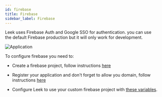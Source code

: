 ```yaml
---
id: firebase
title: Firebase
sidebar_label: Firebase
---
```


Leek uses Firebase Auth and Google SSO for authentication. you can use the default Firebase production but it will only
work for development.

![Application](/img/docs/auth.png)

To configure firebase you need to:

- Create a firebase project, follow instructions [here](https://firebase.google.com/docs/web/setup#create-firebase-project)

- Register your application and don't forget to allow you domain, follow instructions [here](https://firebase.google.com/docs/web/setup#register-app)

- Configure Leek to use your custom firebase project with [these variables](http://localhost:3000/docs/architecture/configuration#web).

